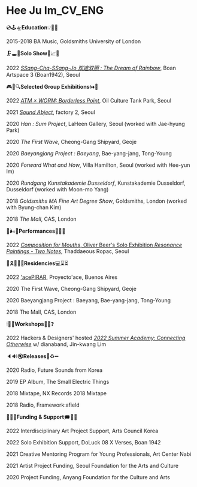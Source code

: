 # Hee Ju Im_CV_ENG



💿🕹🛸**Education**💡🍼📀

2015-2018 BA Music, Goldsmiths University of London




🗜🕳🌈**Solo Show**🚨📈🌋

2022 [*SSang-Cha-SSang-Jo 双遮双照 : The Dream of Rainbow*](http://www.boan1942.com/calendar/doluck08_exhibition/), Boan Artspace 3 (Boan1942), Seoul 




🎮🔗🔍**Selected Group Exhibitions**🌀♦️🔌

2022 [*ATM × WORM: Borderless Point*](https://www.audio-trading-manual.kr/index.html), Oil Culture Tank Park, Seoul

2021 [*Sound Abject*](https://factory2.kr/SoundAbject), factory 2, Seoul

2020 *Han : Sum Project*, LaHeen Gallery, Seoul (worked with Jae-hyung Park)

2020 *The First Wave*, Cheong-Gang Shipyard, Geoje

2020 *Baeyangjang Project : Baeyang*, Bae-yang-jang, Tong-Young

2020 *Forward What and How*, Villa Hamilton, Seoul (worked with Hee-yun Im)

2020 *Rundgang Kunstakademie Dusseldorf*, Kunstakademie Dusseldorf, Dusseldorf (worked with Moon-mo Yang)

2018 *Goldsmiths MA Fine Art Degree Show*, Goldsmiths, London (worked with Byung-chan Kim)

2018 *The Mall*, CAS, London





👅🌬🥫**Performances**🍚🥢🎲

2022 [*Composition for Mouths*, Oliver Beer's Solo Exhibition *Resonance Paintings - Two Notes*](https://ropac.net/ko/exhibitions/621-oliver-beer-resonance-paintings-two-notes/), Thaddaeous Ropac, Seoul




🎫🎗🧘🏻‍♀️**Residencies**💻⌛️⏳

2022 ['acePIRAR](https://www.proyectoace.org/en/home-2/), Proyecto'ace, Buenos Aires

2020 The First Wave, Cheong-Gang Shipyard, Geoje

2020 Baeyangjang Project : Baeyang, Bae-yang-jang, Tong-Young

2018 The Mall, CAS, London




🕯🚽🎀**Workshops**📮💝❓

2022  Hackers & Designers' hosted [*2022 Summer Academy: Connecting Otherwise*](https://hackersanddesigners.nl/s/Summer_Academy_2022) w/ dianaband, Jin-kwang Lim




🔈🔊🔇**Releases**💠♻️➖

2020 Radio, Future Sounds from Korea

2019 EP Album, The Small Electric Things

2018 Mixtape, NX Records 2018 Mixtape

2018 Radio, Framework:afield




🥥🥠🥣**Funding & Support**🗯📣🍄

2022 Interdisciplinary Art Project Support, Arts Council Korea

2022 Solo Exhibition Support, DoLuck 08 X Verses, Boan 1942

2021 Creative Mentoring Program for Young Professionals, Art Center Nabi

2021 Artist Project Funding, Seoul Foundation for the Arts and Culture

2020 Project Funding, Anyang Foundation for the Culture and Arts
